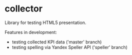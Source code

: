 # collector

Library for testing HTML5 presentation.

Features in development:
* testing collected KPI data ('master' branch)
* testing spelling via Yandex Speller API ('speller' branch)

